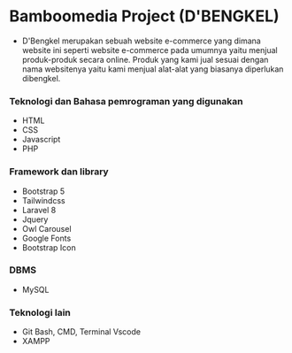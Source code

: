 # Bamboomedia Project (D'BENGKEL)
- D'Bengkel merupakan sebuah website e-commerce yang dimana website ini seperti website e-commerce pada umumnya yaitu menjual produk-produk secara online. Produk yang kami jual sesuai dengan nama websitenya yaitu kami menjual alat-alat yang biasanya diperlukan dibengkel.


### Teknologi dan Bahasa pemrograman yang digunakan
- HTML
- CSS
- Javascript
- PHP

### Framework dan library
- Bootstrap 5
- Tailwindcss
- Laravel 8
- Jquery
- Owl Carousel
- Google Fonts
- Bootstrap Icon

### DBMS
- MySQL

### Teknologi lain
- Git Bash, CMD, Terminal Vscode
- XAMPP
